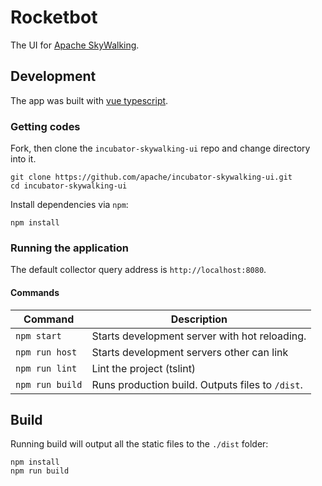 Rocketbot
===============

The UI for [Apache SkyWalking](https://github.com/apache/incubator-skywalking).

## Development

The app was built with [vue typescript](https://github.com/vuejs/vue).

### Getting codes

Fork, then clone the `incubator-skywalking-ui` repo and change directory into it.

```
git clone https://github.com/apache/incubator-skywalking-ui.git
cd incubator-skywalking-ui
```

Install dependencies via `npm`:

```
npm install
```

### Running the application


The default collector query address is `http://localhost:8080`.

#### Commands

| Command                 | Description                                                 |
| ----------------------- | ----------------------------------------------------------- |
| `npm start`             | Starts development server with hot reloading.      |
| `npm run host` | Starts development servers other can link             |
| `npm run lint`          | Lint the project (tslint)                        |
| `npm run build`         | Runs production build. Outputs files to `/dist`.            |

## Build

Running build will output all the static files to the `./dist` folder:

```
npm install
npm run build
```

[ci-img]: https://travis-ci.org/apache/incubator-skywalking-ui.svg?branch=master
[ci]: https://travis-ci.org/apache/incubator-skywalking-ui
[gitter-img]: https://badges.gitter.im/openskywalking/Lobby.svg
[gitter]: https://gitter.im/openskywalking/Lobby

